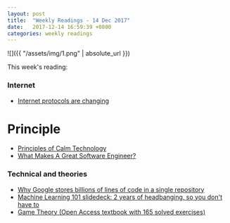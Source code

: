 ```yaml
---
layout: post
title:  "Weekly Readings - 14 Dec 2017"
date:   2017-12-14 16:59:39 +0800
categories: weekly readings
---
```


  ![]({{ "/assets/img/1.png" | absolute_url }})

This week's reading:

### Internet
* [Internet protocols are changing][Internet protocols are changing]

# Principle 
* [Principles of Calm Technology][Principles of Calm Technology]
* [What Makes A Great Software Engineer?][What Makes A Great Software Engineer?]

### Technical and theories
* [Why Google stores billions of lines of code in a single repository][Why Google stores billions of lines of code in a single repository]
* [Machine Learning 101 slidedeck: 2 years of headbanging, so you don't have to][Machine Learning 101 slidedeck: 2 years of headbanging, so you don't have to]
* [Game Theory (Open Access textbook with 165 solved exercises)][Game Theory (Open Access textbook with 165 solved exercises)]


[Internet protocols are changing]:https://blog.apnic.net/2017/12/12/internet-protocols-changing/
[Principles of Calm Technology]:https://principles.design/examples/principles-of-calm-technology
[Why Google stores billions of lines of code in a single repository]:https://dl.acm.org/citation.cfm?id=2854146
[What Makes A Great Software Engineer?]:https://faculty.washington.edu/ajko/papers/Li2015GreatEngineers.pdf
[Machine Learning 101 slidedeck: 2 years of headbanging, so you don't have to]:https://docs.google.com/presentation/d/1kSuQyW5DTnkVaZEjGYCkfOxvzCqGEFzWBy4e9Uedd9k/preview?imm_mid=0f9b7e&cmp=em-data-na-na-newsltr_20171213&slide=id.g168a3288f7_0_58
[Game Theory (Open Access textbook with 165 solved exercises)]:https://arxiv.org/abs/1512.06808
